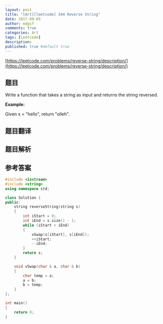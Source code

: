 ```yaml
---
layout: post
title: "[Art][leetcode] 344 Reverse String"
date: 2017-09-05
author: mdgsf
comments: true
categories: Art
tags: [Leetcode]
description:
published: true #default true
---
```


[https://leetcode.com/problems/reverse-string/description/](https://leetcode.com/problems/reverse-string/description/)

## 题目

Write a function that takes a string as input and returns the string reversed.

**Example:**

Given s = "hello", return "olleh".

## 题目翻译

## 题目解析

## 参考答案

```c++
#include <iostream>
#include <string>
using namespace std;

class Solution {
public:
    string reverseString(string s)
    {
        int iStart = 0;
        int iEnd = s.size() - 1;
        while (iStart < iEnd)
        {
            vSwap(s[iStart], s[iEnd]);
            ++iStart;
            --iEnd;
        }
        return s;
    }

    void vSwap(char & a, char & b)
    {
        char temp = a;
        a = b;
        b = temp;
    }
};

int main()
{
    return 0;
}
```
